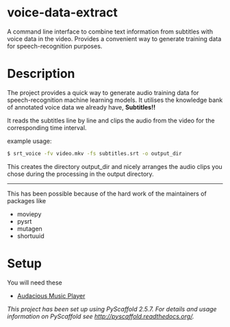 voice-data-extract
==================


A command line interface to combine text information from subtitles with voice data in the video.
Provides a convenient way to generate training data for speech-recognition purposes.


Description
===========

The project provides a quick way to generate audio training data for speech-recognition machine learning models.
It utilises the knowledge bank of annotated voice data we already have, **Subtitles!!**

It reads the subtitles line by line and clips the audio from the video for the corresponding time interval.

example usage:

```bash
$ srt_voice -fv video.mkv -fs subtitles.srt -o output_dir
```

This creates the directory output_dir and nicely arranges the audio clips you chose during the processing in
the output directory.

------

This has been possible because of the hard work of the maintainers of packages like
- moviepy
- pysrt
- mutagen
- shortuuid

Setup
=====
You will need these
- [Audacious Music Player](http://audacious-media-player.org/download)


*This project has been set up using PyScaffold 2.5.7. For details and usage
information on PyScaffold see http://pyscaffold.readthedocs.org/.*
